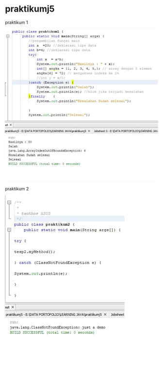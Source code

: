 # praktikumj5

praktikum 1

![alt text](https://github.com/rizkyferdian04/praktikumj5/blob/master/praktikum1.JPG)


praktikum 2


![alt text](https://github.com/rizkyferdian04/praktikumj5/blob/master/praktikum2.JPG)
